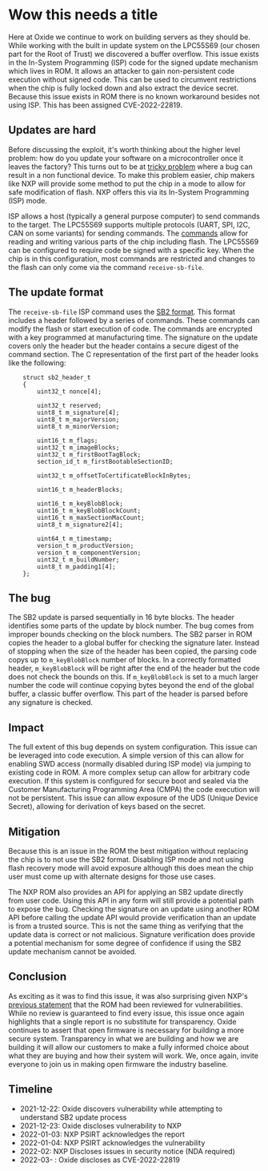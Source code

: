 # Wow this needs a title

Here at Oxide we continue to work on building servers as they should be. While
working with the built in update system on the LPC55S69 (our chosen part for
the Root of Trust) we discovered a buffer overflow. This issue exists in
the In-System Programming (ISP) code for the signed update mechanism which
lives in ROM. It allows an attacker to gain non-persistent code execution
without signed code. This can be used to circumvent restrictions when the
chip is fully locked down and also extract the device secret. Because this
issue exists in ROM there is no known workaround besides not using ISP.
This has been assigned CVE-2022-22819.

## Updates are hard

Before discussing the exploit, it's worth thinking about the higher level
problem: how do you update your software on a microcontroller once it leaves
the factory? This turns out to be at [tricky problem](https://interrupt.memfault.com/blog/device-firmware-update-cookbook)
where a bug can result in a non functional device. To make this problem easier,
chip makers like NXP will provide some method to put the chip in a mode to
allow for safe modification of flash. NXP offers this via its In-System
Programming (ISP) mode.

ISP allows a host (typically a general purpose computer) to send commands
to the target. The LPC55S69 supports multiple protocols (UART,
SPI, I2C, CAN on some variants) for sending commands. The [commands](https://github.com/NXPmicro/spsdk/blob/master/spsdk/mboot/commands.py)
allow for reading and writing various parts of the chip including flash.
The LPC55S69 can be configured to require code be signed with a specific
key. When the chip is in this configuration, most commands are restricted
and changes to the flash can only come via the command `receive-sb-file`.

## The update format

The `receive-sb-file` ISP command uses the [SB2 format](https://github.com/NXPmicro/spsdk/tree/master/spsdk/sbfile/sb2).
This format includes a header followed by a series of commands. These commands
can modify the flash or start execution of code. The commands are encrypted
with a key programmed at manufacturing time. The signature on the update covers
only the header but the header contains a secure digest of the command section.
The C representation of the first part of the header looks like the following:

```
    struct sb2_header_t
    {
        uint32_t nonce[4];

        uint32_t reserved;
        uint8_t m_signature[4];
        uint8_t m_majorVersion;
        uint8_t m_minorVersion;

        uint16_t m_flags;
        uint32_t m_imageBlocks;
        uint32_t m_firstBootTagBlock;
        section_id_t m_firstBootableSectionID;

        uint32_t m_offsetToCertificateBlockInBytes;

        uint16_t m_headerBlocks;

        uint16_t m_keyBlobBlock;
        uint16_t m_keyBlobBlockCount; 
        uint16_t m_maxSectionMacCount;
        uint8_t m_signature2[4];

        uint64_t m_timestamp;
        version_t m_productVersion;
        version_t m_componentVersion;
        uint32_t m_buildNumber;
        uint8_t m_padding1[4];
    };
```

## The bug

The SB2 update is parsed sequentially in 16 byte blocks. The header identifies
some parts of the update by block number. The bug comes from improper bounds
checking on the block numbers. The SB2 parser in ROM copies the header to a
global buffer for checking the signature later. Instead of stopping when the
size of the header has been copied, the parsing code copys up to
`m_keyBlobBlock` number of blocks. In a correctly formatted header,
`m_keyBlobBlock` will be right after the end of the header but the code does
not check the bounds on this. If `m_keyBlobBlock` is set to a much larger
number the code will continue copying bytes beyond the end of the global
buffer, a classic buffer overflow. This part of the header is parsed before
any signature is checked.

## Impact

The full extent of this bug depends on system configuration. This issue
can be leveraged into code execution. A simple version of this can allow
for enabling SWD access (normally disabled during ISP mode) via jumping to
existing code in ROM. A more complex setup can allow for arbitrary code
execution. If this system is configured for secure boot and sealed via
the Customer Manufacturing Programming Area (CMPA) the code execution will
not be persistent. This issue can allow exposure of the UDS (Unique Device Secret),
allowing for derivation of keys based on the secret.

## Mitigation

Because this is an issue in the ROM the best mitigation without replacing
the chip is to not use the SB2 format. Disabling ISP mode and not using
flash recovery mode will avoid exposure although this does mean the
chip user must come up with alternate designs for those use cases.

The NXP ROM also provides an API for applying an SB2 update directly from
user code. Using this API in any form will still provide a potential path to
expose the bug. Checking the signature on an update using another ROM API
before calling the update API would provide verification than an update is
from a trusted source. This is not the same thing as verifying that the
update data is correct or not malicious. Signature verification does provide
a potential mechanism for some degree of confidence if using the SB2 update
mechanism cannot be avoided.

## Conclusion

As exciting as it was to find this issue, it was also surprising given NXP's
[previous statement](https://oxide.computer/blog/lpc55) that the ROM had
been reviewed for vulnerabilities. While no review is guaranteed to find
every issue, this issue once again highlights that a single report is no
substitute for transparency. Oxide continues to assert that open firmware is
necessary for building a more secure system. Transparency in what we are
building and how we are building it will allow our customers to make a
fully informed choice about what they are buying and how their system will
work. We, once again, invite everyone to join us in making open firmware
the industry baseline.

## Timeline

- 2021-12-22: Oxide discovers vulnerability while attempting to understand SB2 update process
- 2021-12-23: Oxide discloses vulnerability to NXP
- 2022-01-03: NXP PSIRT acknowledges the report
- 2022-01-04: NXP PSIRT acknowledges the vulnerability
- 2022-02: NXP Discloses issues in security notice (NDA required)
- 2022-03- : Oxide discloses as CVE-2022-22819
